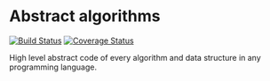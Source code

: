 # Abstract algorithms

[![Build Status](https://travis-ci.org/iattempt/abstract-algorithms.svg?branch=master)](https://travis-ci.org/iattempt/abstract-algorithms)
[![Coverage Status](https://coveralls.io/repos/github/iattempt/abstract-algorithms/badge.svg?branch=master)](https://coveralls.io/github/iattempt/abstract-algorithms?branch=master)

High level abstract code of every algorithm and data structure in any programming language.
